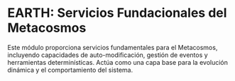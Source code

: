 # EARTH: Servicios Fundacionales del Metacosmos

Este módulo proporciona servicios fundamentales para el Metacosmos, incluyendo capacidades de auto-modificación, gestión de eventos y herramientas determinísticas. Actúa como una capa base para la evolución dinámica y el comportamiento del sistema.
